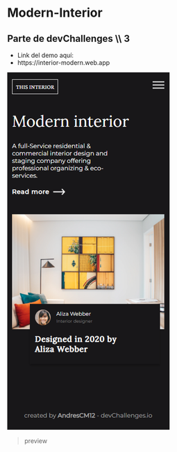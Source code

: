 # Modern-Interior
 ## Parte de devChallenges \\\ 3
<ul>
<li>Link del demo aquí:</li>
<li>https://interior-modern.web.app</li>
</ul>

![](https://github.com/AndresCM12/modern-interior/blob/main/preview.png?raw=true?raw=true)
>preview

